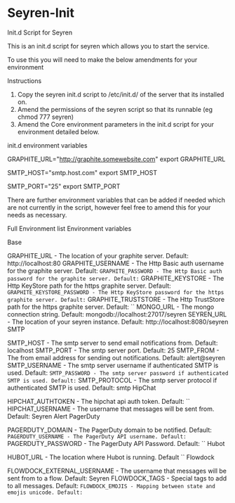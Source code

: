 Seyren-Init
===========

Init.d Script for Seyren

This is an init.d script for seyren which allows you to start the service.

To use this you will need to make the below amendments for your environment

Instructions

1. Copy the seyren init.d script to /etc/init.d/ of the server that its installed on.
2. Amend the permissions of the seyren script so that its runnable (eg chmod 777 seyren)
3. Amend the Core environment parameters in the init.d script for your environment detailed below.

init.d environment variables

GRAPHITE_URL="http://graphite.somewebsite.com"
export GRAPHITE_URL

SMTP_HOST="smtp.host.com"
export SMTP_HOST

SMTP_PORT="25"
export SMTP_PORT

There are further environment variables that can be added if needed which are not currently in the script, 
however feel free to amend this for your needs as necessary.

Full Environment list
Environment variables

Base

GRAPHITE_URL - The location of your graphite server. Default: http://localhost:80
GRAPHITE_USERNAME - The Http Basic auth username for the graphite server. Default: ``
GRAPHITE_PASSWORD - The Http Basic auth password for the graphite server. Default: ``
GRAPHITE_KEYSTORE - The Http KeyStore path for the https graphite server. Default: ``
GRAPHITE_KEYSTORE_PASSWORD - The Http KeyStore password for the https graphite server. Default: ``
GRAPHITE_TRUSTSTORE - The Http TrustStore path for the https graphite server. Default: ``
MONGO_URL - The mongo connection string. Default: mongodb://localhost:27017/seyren
SEYREN_URL - The location of your seyren instance. Default: http://localhost:8080/seyren
SMTP

SMTP_HOST - The smtp server to send email notifications from. Default: localhost
SMTP_PORT - The smtp server port. Default: 25
SMTP_FROM - The from email address for sending out notifications. Default: alert@seyren
SMTP_USERNAME - The smtp server username if authenticated SMTP is used. Default: ``
SMTP_PASSWORD - The smtp server password if authenticated SMTP is used. Default: ``
SMTP_PROTOCOL - The smtp server protocol if authenticated SMTP is used. Default: smtp
HipChat

HIPCHAT_AUTHTOKEN - The hipchat api auth token. Default: ``
HIPCHAT_USERNAME - The username that messages will be sent from. Default: Seyren Alert
PagerDuty

PAGERDUTY_DOMAIN - The PagerDuty domain to be notified. Default: ``
PAGERDUTY_USERNAME - The PagerDuty API username. Default: ``
PAGERDUTY_PASSWORD - The PagerDuty API Password. Default: ``
Hubot

HUBOT_URL - The location where Hubot is running. Default ``
Flowdock

FLOWDOCK_EXTERNAL_USERNAME - The username that messages will be sent from to a flow. Default: Seyren
FLOWDOCK_TAGS - Special tags to add to all messages. Default: ``
FLOWDOCK_EMOJIS - Mapping between state and emojis unicode. Default: ``
